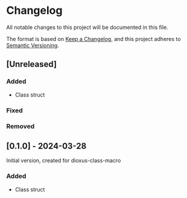 # Changelog

All notable changes to this project will be documented in this file.

The format is based on [Keep a Changelog](https://keepachangelog.com/en/1.0.0/),
and this project adheres to [Semantic Versioning](https://semver.org/spec/v2.0.0.html).

## [Unreleased]

### Added

- Class struct

### Fixed

### Removed

## [0.1.0] - 2024-03-28

Initial version, created for dioxus-class-macro

### Added

- Class struct